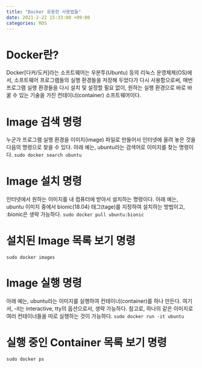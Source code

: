 ```yaml
---
title: "Docker 유용한 사용법들"
date: 2021-2-22 15:33:00 +09:00
categories: ROS
---
```


# Docker란?
Docker[다커/도커]라는 소프트웨어는 우분투(Ubuntu) 등의 리눅스 운영체제(OS)에서, 소프트웨어 프로그램들의 실행 환경들을 저장해 두었다가 다시 사용함으로써,
매번 프로그램 실행 환경들을 다시 설치 및 설정할 필요 없이, 원하는 실행 환경으로 바로 바꿀 수 있는 기술을 가진 컨테이너(container) 소프트웨어이다. 

# Image 검색 명령
누군가 프로그램 실행 환경을 이미지(image) 파일로 만들어서 인터넷에 올려 놓은 것을 다음의 명령으로 찾을 수 있다. 아래 예는, ubuntu라는 검색어로 이미지를 찾는 명령이다.
`sudo docker search ubuntu`

# Image 설치 명령
인터넷에서 원하는 이미지를 내 컴퓨터에 받아서 설치하는 명령이다. 아래 예는, ubuntu 이미지 중에서 bionic(18.04) 태그(tage)를 지정하여 설치하는 방법이고, :bionic은 생략 가능하다.
`sudo docker pull ubuntu:bionic`

# 설치된 Image 목록 보기 명령
`sudo docker images`

# Image 실행 명령
아래 예는, ubuntu라는 이미지를 실행하여 컨테이너(container)를 하나 만든다. 여기서, -it는 interactive, tty의 옵션으로서, 생략 가능하다.
참고로, 하나의 같은 이미지로 여러 컨테이너들을 따로 실행하는 것이 가능하다.
`sudo docker run -it ubuntu`

# 실행 중인 Container 목록 보기 명령
`sudo docker ps`

